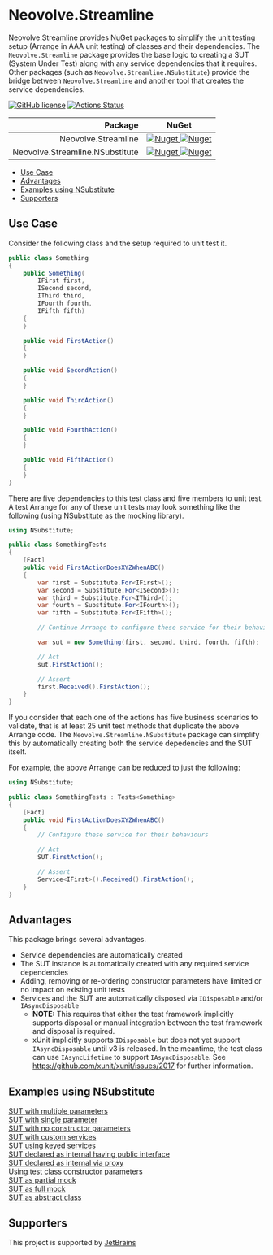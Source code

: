 # Neovolve.Streamline
Neovolve.Streamline provides NuGet packages to simplify the unit testing setup (Arrange in AAA unit testing) of classes and their dependencies. The `Neovolve.Streamline` package provides the base logic to creating a SUT (System Under Test) along with any service dependencies that it requires. Other packages (such as `Neovolve.Streamline.NSubstitute`) provide the bridge between `Neovolve.Streamline` and another tool that creates the service dependencies.

[![GitHub license](https://img.shields.io/badge/License-MIT-blue.svg)](https://github.com/roryprimrose/Neovolve.Streamline/blob/main/LICENSE.md)&nbsp;[![Actions Status](https://github.com/roryprimrose/Neovolve.Streamline/workflows/CI/badge.svg)](https://github.com/roryprimrose/Neovolve.Streamline/actions)

|                         Package |                                                                                                               NuGet                                                                                                               |
| ------------------------------: | :-------------------------------------------------------------------------------------------------------------------------------------------------------------------------------------------------------------------------------: |
|             Neovolve.Streamline |                     [![Nuget](https://img.shields.io/nuget/v/Neovolve.Streamline.svg) ![Nuget](https://img.shields.io/nuget/dt/Neovolve.Streamline.svg)](https://www.nuget.org/packages/Neovolve.Streamline)                      |
| Neovolve.Streamline.NSubstitute | [![Nuget](https://img.shields.io/nuget/v/Neovolve.Streamline.NSubstitute.svg)&nbsp;![Nuget](https://img.shields.io/nuget/dt/Neovolve.Streamline.NSubstitute.svg)](https://www.nuget.org/packages/Neovolve.Streamline.NSubstitute) |

- [Use Case](#use-case)
- [Advantages](#advantages)
- [Examples using NSubstitute](#examples-using-nsubstitute)
- [Supporters](#supporters)
## Use Case

Consider the following class and the setup required to unit test it.

```csharp
public class Something
{
    public Something(
        IFirst first,
        ISecond second,
        IThird third,
        IFourth fourth,
        IFifth fifth)
    {
    }

    public void FirstAction()
    {
    }

    public void SecondAction()
    {
    }

    public void ThirdAction()
    {
    }

    public void FourthAction()
    {
    }

    public void FifthAction()
    {
    }
}
```

There are five dependencies to this test class and five members to unit test. A test Arrange for any of these unit tests may look something like the following (using [NSubstitute](https://nsubstitute.github.io/) as the mocking library).

```csharp
using NSubstitute;

public class SomethingTests
{
    [Fact]
    public void FirstActionDoesXYZWhenABC()
    {
        var first = Substitute.For<IFirst>();
        var second = Substitute.For<ISecond>();
        var third = Substitute.For<IThird>();
        var fourth = Substitute.For<IFourth>();
        var fifth = Substitute.For<IFifth>();

        // Continue Arrange to configure these service for their behaviours

        var sut = new Something(first, second, third, fourth, fifth);

        // Act
        sut.FirstAction();

        // Assert
        first.Received().FirstAction();
    }
}
```

If you consider that each one of the actions has five business scenarios to validate, that is at least 25 unit test methods that duplicate the above Arrange code. The `Neovolve.Streamline.NSubstitute` package can simplify this by automatically creating both the service depedencies and the SUT itself.

For example, the above Arrange can be reduced to just the following:

```csharp
using NSubstitute;

public class SomethingTests : Tests<Something>
{
    [Fact]
    public void FirstActionDoesXYZWhenABC()
    {
        // Configure these service for their behaviours

        // Act
        SUT.FirstAction();

        // Assert
        Service<IFirst>().Received().FirstAction();
    }
}
```

## Advantages

This package brings several advantages.

 - Service dependencies are automatically created
 - The SUT instance is automatically created with any required service dependencies
 - Adding, removing or re-ordering constructor parameters have limited or no impact on existing unit tests
 - Services and the SUT are automatically disposed via `IDisposable` and/or `IAsyncDisposable`
    - **NOTE:** This requires that either the test framework implicitly supports disposal or manual integration between the test framework and disposal is required.
    - xUnit implicitly supports `IDisposable` but does not yet support `IAsyncDisposable` until v3 is released. In the meantime, the test class can use `IAsyncLifetime` to support `IAsyncDisposable`. See https://github.com/xunit/xunit/issues/2017 for further information.

## Examples using NSubstitute

[SUT with multiple parameters](https://github.com/roryprimrose/Neovolve.Streamline/blob/main/Examples/MultipleParameters.cs)  
[SUT with single parameter](https://github.com/roryprimrose/Neovolve.Streamline/blob/main/Examples/SingleParameter.cs)  
[SUT with no constructor parameters](https://github.com/roryprimrose/Neovolve.Streamline/blob/main/Examples/NoConstructorParameters.cs)  
[SUT with custom services](https://github.com/roryprimrose/Neovolve.Streamline/blob/main/Examples/CustomServices.cs)  
[SUT using keyed services](https://github.com/roryprimrose/Neovolve.Streamline/blob/main/Examples/KeyedServices.cs)  
[SUT declared as internal having public interface](https://github.com/roryprimrose/Neovolve.Streamline/blob/main/Examples/InternalTypePublicInterface.cs)  
[SUT declared as internal via proxy](https://github.com/roryprimrose/Neovolve.Streamline/blob/main/Examples/InternalScopedTypes.cs)  
[Using test class constructor parameters](https://github.com/roryprimrose/Neovolve.Streamline/blob/main/Examples/TestClassConstructorParameters.cs)  
[SUT as partial mock](https://github.com/roryprimrose/Neovolve.Streamline/blob/main/Examples/PartialSUTMock.cs)  
[SUT as full mock](https://github.com/roryprimrose/Neovolve.Streamline/blob/main/Examples/FullSUTMock.cs)  
[SUT as abstract class](https://github.com/roryprimrose/Neovolve.Streamline/blob/main/Examples/AbstractType.cs)  

## Supporters

This project is supported by [JetBrains](https://www.jetbrains.com/?from=ModelBuilder)
